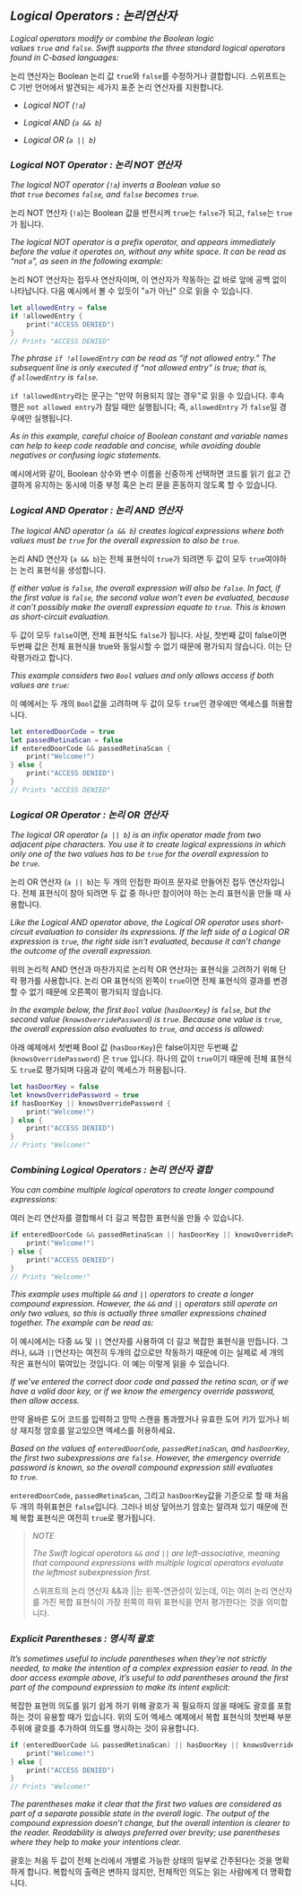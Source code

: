 ## *Logical Operators : 논리연산자*

*Logical operators modify or combine the Boolean logic values `true` and `false`. Swift supports the three standard logical operators found in C-based languages:*

논리 연산자는 Boolean 논리 값 `true`와 `false`를 수정하거나 결합합니다. 스위프트는 C 기반 언어에서 발견되는 세가지 표준 논리 연산자를 지원합니다. 

- *Logical NOT (`!a`)* 

- *Logical AND (`a && b`)*

- *Logical OR (`a || b`)*

### *Logical NOT Operator : 논리 NOT 연산자*

*The logical NOT operator (`!a`) inverts a Boolean value so that `true` becomes `false`, and `false` becomes `true`.*

논리 NOT 연산자 (`!a`)는 Boolean 값을 반전시켜 `true`는 `false`가 되고, `false`는 `true`가 됩니다. 

*The logical NOT operator is a prefix operator, and appears immediately before the value it operates on, without any white space. It can be read as “not `a`”, as seen in the following example:*

논리 NOT 연산자는 접두사 연산자이며, 이 연산자가 작동하는 값 바로 앞에 공백 없이 나타납니다. 다음 예시에서 볼 수 있듯이 "`a`가 아닌" 으로 읽을 수 있습니다. 

```swift
let allowedEntry = false
if !allowedEntry {
    print("ACCESS DENIED")
}
// Prints "ACCESS DENIED"
```

*The phrase `if !allowedEntry` can be read as “if not allowed entry.” The subsequent line is only executed if “not allowed entry” is true; that is, if `allowedEntry` is `false`.*

`if !allowedEntry`라는 문구는 "만약 허용되지 않는 경우"로 읽을 수 있습니다. 후속 행은 `not allowed entry`가 참일 때만 실행됩니다; 즉, `allowedEntry` 가 `false`일 경우에만 실행됩니다.

*As in this example, careful choice of Boolean constant and variable names can help to keep code readable and concise, while avoiding double negatives or confusing logic statements.*

예시에서와 같이, Boolean 상수와 변수 이름을 신중하게 선택하면 코드를 읽기 쉽고 간결하게 유지하는 동시에 이중 부정 혹은 논리 문을 혼동하지 않도록 할 수 있습니다. 

### *Logical AND Operator : 논리 AND 연산자*

*The logical AND operator (`a && b`) creates logical expressions where both values must be `true` for the overall expression to also be `true`.*

논리 AND 연산자 (`a && b`)는 전체 표현식이 `true`가 되려면 두 값이 모두 `true`여야하는 논리 표현식을 생성합니다.

*If either value is `false`, the overall expression will also be `false`. In fact, if the first value is `false`, the second value won’t even be evaluated, because it can’t possibly make the overall expression equate to `true`. This is known as short-circuit evaluation.*

두 값이 모두 `false`이면, 전체 표현식도 `false`가 됩니다. 사실, 첫번째 값이 false이면 두번째 값은 전체 표현식을 true와 동일시할 수 없기 때문에 평가되지 않습니다. 이는 단락평가라고 합니다.

*This example considers two `Bool` values and only allows access if both values are `true`:*

이 예에서는 두 개의 `Bool`값을 고려하며 두 값이 모두 `true`인 경우에만 액세스를 허용합니다.

```swift
let enteredDoorCode = true
let passedRetinaScan = false
if enteredDoorCode && passedRetinaScan {
    print("Welcome!")
} else {
    print("ACCESS DENIED")
}
// Prints "ACCESS DENIED"
```

### *Logical OR Operator : 논리 OR 연산자*

*The logical OR operator (`a || b`) is an infix operator made from two adjacent pipe characters. You use it to create logical expressions in which only one of the two values has to be `true` for the overall expression to be `true`.*

논리 OR 연산자 (`a || b`)는 두 개의 인접한 파이프 문자로 만들어진 접두 연산자입니다. 전체 표현식이 참아 되려면 두 값 중 하나만 참이어야 하는 논리 표현식을 만들 때 사용합니다.  

*Like the Logical AND operator above, the Logical OR operator uses short-circuit evaluation to consider its expressions. If the left side of a Logical OR expression is `true`, the right side isn’t evaluated, because it can’t change the outcome of the overall expression.*

위의 논리적 AND 연산과 마찬가지로 논리적 OR 연산자는 표현식을 고려하기 위해 단락 평가를 사용합니다. 논리 OR 표현식의 왼쪽이 `true`이면 전체 표현식의 결과를 변경할 수 없기 때문에 오른쪽이 평가되지 않습니다. 

*In the example below, the first `Bool` value (`hasDoorKey`) is `false`, but the second value (`knowsOverridePassword`) is `true`. Because one value is `true`, the overall expression also evaluates to `true`, and access is allowed:*

아래 예제에서 첫번째 Bool 값 (`hasDoorKey`)은 false이지만 두번째 값 (`knowsOverridePassword`) 은 `true` 입니다. 하나의 값이 `true`이기 때문에 전체 표현식도  `true`로 평가되며 다음과 같이 엑세스가 허용됩니다. 

```swift
let hasDoorKey = false
let knowsOverridePassword = true
if hasDoorKey || knowsOverridePassword {
    print("Welcome!")
} else {
    print("ACCESS DENIED")
}
// Prints "Welcome!"
```

### *Combining Logical Operators : 논리 연산자 결합*

*You can combine multiple logical operators to create longer compound expressions:*

여러 논리 연산자를 결합해서 더 길고 복잡한 표현식을 만들 수 있습니다. 

```swift
if enteredDoorCode && passedRetinaScan || hasDoorKey || knowsOverridePassword {
    print("Welcome!")
} else {
    print("ACCESS DENIED")
}
// Prints "Welcome!"
```

*This example uses multiple `&&` and `||` operators to create a longer compound expression. However, the `&&` and `||` operators still operate on only two values, so this is actually three smaller expressions chained together. The example can be read as:*

이 예시에서는 다중 `&&` 및 `||` 연산자를 사용하여 더 길고 복잡한 표현식을 만듭니다. 그러나, `&&`과 `||`연산자는 여전히 두개의 값으로만 작동하기 때문에 이는 실제로 세 개의 작은 표현식이 묶여있는 것입니다. 이 예는 이렇게 읽을 수 있습니다.

*If we’ve entered the correct door code and passed the retina scan, or if we have a valid door key, or if we know the emergency override password, then allow access.*

만약 올바른 도어 코드를 입력하고 망막 스캔을 통과했거나 유효한 도어 키가 있거나 비상 재지정 암호를 알고있으면 엑세스를 허용하세요.

*Based on the values of `enteredDoorCode`, `passedRetinaScan`, and `hasDoorKey`, the first two subexpressions are `false`. However, the emergency override password is known, so the overall compound expression still evaluates to `true`.*

`enteredDoorCode`, `passedRetinaScan`, 그리고 `hasDoorKey`값을 기준으로 할 때 처음 두 개의 하위표현은 `false`입니다. 그러나 비상 덮어쓰기 암호는 알려져 있기 때문에 전체 복합 표현식은 여전히 `true`로 평가됩니다.

> *NOTE*
> 
> *The Swift logical operators `&&` and `||` are left-associative, meaning that compound expressions with multiple logical operators evaluate the leftmost subexpression first.*
> 
> 스위프트의 논리 연산자 &&과 ||는 왼쪽-연관성이 있는데, 이는 여러 논리 연산자를 가진 복합 표현식이 가장 왼쪽의 하위 표현식을 먼저 평가한다는 것을 의미합니다. 

### *Explicit Parentheses : 명시적 괄호*

*It’s sometimes useful to include parentheses when they’re not strictly needed, to make the intention of a complex expression easier to read. In the door access example above, it’s useful to add parentheses around the first part of the compound expression to make its intent explicit:*

복잡한 표현의 의도를 읽기 쉽게 하기 위해 괄호가 꼭 필요하지 않을 때에도 괄호를 포함하는 것이 유용할 때가 있습니다. 위의 도어 엑세스 예제에서 복합 표현식의 첫번째 부분 주위에 괄호를 추가하여 의도를 명시하는 것이 유용합니다.

```swift
if (enteredDoorCode && passedRetinaScan) || hasDoorKey || knowsOverridePassword {
    print("Welcome!")
} else {
    print("ACCESS DENIED")
}
// Prints "Welcome!"
```

*The parentheses make it clear that the first two values are considered as part of a separate possible state in the overall logic. The output of the compound expression doesn’t change, but the overall intention is clearer to the reader. Readability is always preferred over brevity; use parentheses where they help to make your intentions clear.*

괄호는 처음 두 값이 전체 논리에서 개별로 가능한 상태의 일부로 간주된다는 것을 명확하게 합니다. 복합식의 출력은 변하지 않지만, 전체적인 의도는 읽는 사람에게 더 명확합니다. 

